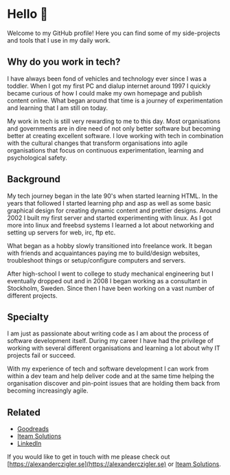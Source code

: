 # Hello 👋

Welcome to my GitHub profile! Here you can find some of my side-projects and tools that I use in my daily work.

## Why do you work in tech?

I have always been fond of vehicles and technology ever since I was a toddler. When I got my first PC and dialup internet around 1997 I quickly became curious of how I could make my own homepage and publish content online. What began around that time is a journey of experimentation and learning that I am still on today.

My work in tech is still very rewarding to me to this day. Most organisations and governments are in dire need of not only better software but becoming better at creating excellent software. I love working with tech in combination with the cultural changes that transform organisations into agile organisations that focus on continuous experimentation, learning and psychological safety.

## Background

My tech journey began in the late 90's when started learning HTML. In the years that followed I started learning php and asp as well as some basic graphical design for creating dynamic content and prettier designs. Around 2002 I built my first server and started experimenting with linux. As I got more into linux and freebsd systems I learned a lot about networking and setting up servers for web, irc, ftp etc.

What began as a hobby slowly transitioned into freelance work. It began with friends and acquaintances paying me to build/design websites, troubleshoot things or setup/configure computers and servers.

After high-school I went to college to study mechanical engineering but I eventually dropped out and in 2008 I began working as a consultant in Stockholm, Sweden. Since then I have been working on a vast number of different projects.

## Specialty

I am just as passionate about writing code as I am about the process of software development itself. During my career I have had the privilege of working with several different organisations and learning a lot about why IT projects fail or succeed.

With my experience of tech and software development I can work from within a dev team and help deliver code and at the same time helping the organisation discover and pin-point issues that are holding them back from becoming increasingly agile.

## Related

- [Goodreads](https://goodreads.com/alexanderczigler)
- [Iteam Solutions](https://iteam.se/about/alexander-czigler)
- [LinkedIn](https://linkedin.com/in/alexanderczigler)

If you would like to get in touch with me please check out [https://alexanderczigler.se](https://alexanderczigler.se) or [Iteam Solutions](https://iteam.se/).
